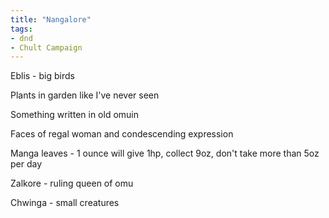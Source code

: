 ```yaml
---
title: "Nangalore"
tags: 
- dnd
- Chult Campaign
---
```


Eblis - big birds

Plants in garden like I've never seen

Something written in old omuin

Faces of regal woman and condescending expression

Manga leaves - 1 ounce will give 1hp, collect 9oz, don't take more than 5oz per day

Zalkore - ruling queen of omu

Chwinga - small creatures


